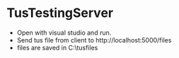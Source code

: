 # TusTestingServer
- Open with visual studio and run.
- Send tus file from client to http://localhost:5000/files
- files are saved in C:\tusfiles
